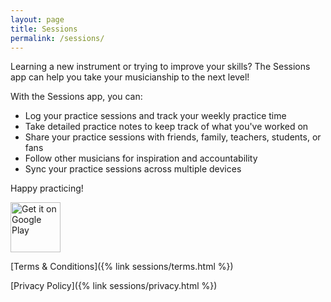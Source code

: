 ```yaml
---
layout: page
title: Sessions
permalink: /sessions/
---
```


Learning a new instrument or trying to improve your skills? The Sessions app can help you take your musicianship to the next level!

With the Sessions app, you can:

* Log your practice sessions and track your weekly practice time
* Take detailed practice notes to keep track of what you've worked on
* Share your practice sessions with friends, family, teachers, students, or fans
* Follow other musicians for inspiration and accountability
* Sync your practice sessions across multiple devices

Happy practicing!

<a href='https://play.google.com/store/apps/details?id=co.apexpark.sessions&pcampaignid=MKT-Other-global-all-co-prtnr-py-PartBadge-Mar2515-1'><img alt='Get it on Google Play' src='https://play.google.com/intl/en_us/badges/images/generic/en_badge_web_generic.png' height="80"/></a>


[Terms & Conditions]({% link sessions/terms.html %})

[Privacy Policy]({% link sessions/privacy.html %})
